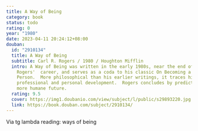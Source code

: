 ```yaml
---
title: A Way of Being
category: book
status: todo
rating: 0
year: "1980"
date: 2023-04-11 20:24:12+08:00
douban:
  id: "2910134"
  title: A Way of Being
  subtitle: Carl R. Rogers / 1980 / Houghton Mifflin
  intro: A Way of Being was written in the early 1980s, near the end of
    Rogers'  career, and serves as a coda to his classic On Becoming a
    Person.  More philosophical than his earlier writings, it traces his
    professional and personal development.  Rogers concludes by predicting a
    more humane future.
  rating: 9.5
  cover: https://img1.doubanio.com/view/subject/l/public/s29893220.jpg
  link: https://book.douban.com/subject/2910134/
---
```


Via tg lambda reading: ways of being 

